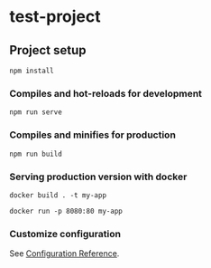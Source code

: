 # test-project

## Project setup
```
npm install
```

### Compiles and hot-reloads for development
```
npm run serve
```

### Compiles and minifies for production
```
npm run build
```

### Serving production version with docker
```
docker build . -t my-app

docker run -p 8080:80 my-app
```

### Customize configuration
See [Configuration Reference](https://cli.vuejs.org/config/).
